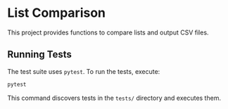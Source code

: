 # List Comparison

This project provides functions to compare lists and output CSV files.

## Running Tests

The test suite uses `pytest`. To run the tests, execute:

```bash
pytest
```

This command discovers tests in the `tests/` directory and executes them.
